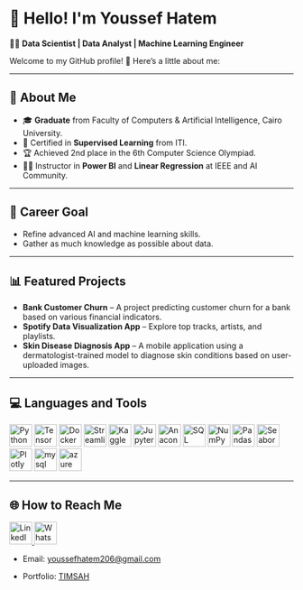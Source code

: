 # 👋 Hello! I'm Youssef Hatem  

👨‍💻 **Data Scientist | Data Analyst | Machine Learning Engineer**  

Welcome to my GitHub profile! 🚀 Here’s a little about me:

---

## 💼 About Me  
- 🎓 **Graduate** from Faculty of Computers & Artificial Intelligence, Cairo University.  
- 🏅 Certified in **Supervised Learning** from ITI.  
- 🏆 Achieved 2nd place in the 6th Computer Science Olympiad.  
- 👨‍🏫 Instructor in **Power BI** and **Linear Regression** at IEEE and AI Community.  

---

## 🎯 Career Goal  
- Refine advanced AI and machine learning skills.  
- Gather as much knowledge as possible about data.  

---

## 📊 Featured Projects  
- **Bank Customer Churn** – A project predicting customer churn for a bank based on various financial indicators.  
- **Spotify Data Visualization App** – Explore top tracks, artists, and playlists.  
- **Skin Disease Diagnosis App** – A mobile application using a dermatologist-trained model to diagnose skin conditions based on user-uploaded images.  

---

## 💻 Languages and Tools  
<p align="left">
  <img src="https://cdn.jsdelivr.net/gh/devicons/devicon/icons/python/python-original.svg" alt="Python" width="40" height="40"/> 
  <img src="https://cdn.jsdelivr.net/gh/devicons/devicon/icons/tensorflow/tensorflow-original.svg" alt="TensorFlow" width="40" height="40"/> 
  <img src="https://cdn.jsdelivr.net/gh/devicons/devicon/icons/docker/docker-original.svg" alt="Docker" width="40" height="40"/>
  <img src="https://cdn.jsdelivr.net/gh/devicons/devicon/icons/streamlit/streamlit-original.svg" alt="Streamlit" width="40" height="40"/>
  <img src="https://cdn.jsdelivr.net/gh/devicons/devicon/icons/kaggle/kaggle-original.svg" alt="Kaggle" width="40" height="40"/>
  <img src="https://cdn.jsdelivr.net/gh/devicons/devicon/icons/jupyter/jupyter-original.svg" alt="Jupyter" width="40" height="40"/>
  <img src="https://cdn.jsdelivr.net/gh/devicons/devicon/icons/anaconda/anaconda-original.svg" alt="Anaconda" width="40" height="40"/>
  <img src="https://cdn.jsdelivr.net/gh/devicons/devicon/icons/sqlite/sqlite-original.svg" alt="SQL" width="40" height="40"/>
  <img src="https://cdn.jsdelivr.net/gh/devicons/devicon/icons/numpy/numpy-original.svg" alt="NumPy" width="40" height="40"/>
  <img src="https://cdn.jsdelivr.net/gh/devicons/devicon/icons/pandas/pandas-original.svg" alt="Pandas" width="40" height="40"/>
  <img src="https://seaborn.pydata.org/_static/logo-wide-lightbg.svg" alt="Seaborn" width="40" height="40"/>
  <img src="https://cdn.jsdelivr.net/gh/devicons/devicon/icons/plotly/plotly-original.svg" alt="Plotly" width="40" height="40"/>
  <img src="https://cdn.jsdelivr.net/gh/devicons/devicon/icons/mysql/mysql-original.svg" height="40" width="40" alt="mysql logo"  />
  <img src="https://cdn.jsdelivr.net/gh/devicons/devicon/icons/azure/azure-original.svg" height="40" width="40" alt="azure logo"  />
</p>

---
## 🌐 How to Reach Me  
<p align="left">
  <a href="https://www.linkedin.com/in/youssef-hatem-244b6b207/?locale=en_US">
    <img src="https://cdn.jsdelivr.net/gh/devicons/devicon/icons/linkedin/linkedin-original.svg" alt="LinkedIn" width="40" height="40"/>
  </a>
  <a href="https://wa.me/201128252206">
    <img src="https://upload.wikimedia.org/wikipedia/commons/6/6b/WhatsApp.svg" alt="WhatsApp" width="40" height="40"/>
  </a>
  
</p>

- Email: youssefhatem206@gmail.com  

- Portfolio: [TIMSAH](https://yousseftimsah.github.io/Portfolio/)  
